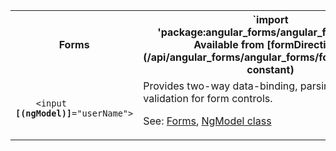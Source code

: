 <table id="forms">

<tr>
  <th>Forms</th>
  <th markdown="1">
  `import 'package:angular_forms/angular_forms.dart';`<br>
  Available from [formDirectives](/api/angular_forms/angular_forms/formDirectives-constant)
  </th>
</tr>

<tr>
  <td class="nowrap"><code class="prettyprint lang-html">
    &lt;input <b>[(ngModel)]</b>="userName">
  </code></td>
  <td markdown="1">
  Provides two-way data-binding, parsing, and validation for form controls.

  See: [Forms](/angular/guide/forms),
  [NgModel class](/api/angular_forms/angular_forms/NgModel-class)
  </td>
</tr>

</table>
